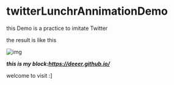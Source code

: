 # twitterLunchrAnnimationDemo

this Demo is a practice to imitate Twitter

the result is like this

![img](http://7xjg07.com1.z0.glb.clouddn.com/twitterp.gif)

***this is my block:https://deeer.github.io/***

welcome to visit :]
